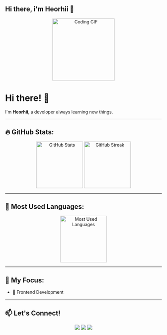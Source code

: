 ## Hi there, i'm Heorhii 👋
<div align="center">
  <img src="https://media.giphy.com/media/qgQUggAC3Pfv687qPC/giphy.gif" height="200" alt="Coding GIF" />
</div>

# Hi there! 👋

I'm **Heorhii**, a developer always learning new things. 

---

## 🔥 GitHub Stats:
<div align="center">
  <img src="https://github-readme-stats.vercel.app/api?username=your-github-username&show_icons=true&theme=light&hide_border=true" height="150" alt="GitHub Stats" />
  <img src="https://github-readme-streak-stats.herokuapp.com/?user=your-github-username&theme=light&hide_border=true" height="150" alt="GitHub Streak" />
</div>

---

## 🚀 Most Used Languages:
<div align="center">
  <img src="https://github-readme-stats.vercel.app/api/top-langs/?username=your-github-username&layout=compact&theme=light&hide_border=true" height="150" alt="Most Used Languages" />
</div>

---

## 🎯 My Focus:
- 🔹 Frontend Development

---

## 📫 Let's Connect!
<div align="center">
  <a href="https://t.me/your-telegram"><img src="https://img.shields.io/badge/Telegram-26A5E4?style=for-the-badge&logo=telegram&logoColor=white" /></a>
  <a href="https://linkedin.com/in/your-profile"><img src="https://img.shields.io/badge/LinkedIn-0A66C2?style=for-the-badge&logo=linkedin&logoColor=white" /></a>
  <a href="https://github.com/your-github-username"><img src="https://img.shields.io/badge/GitHub-181717?style=for-the-badge&logo=github&logoColor=white" /></a>
</div>


